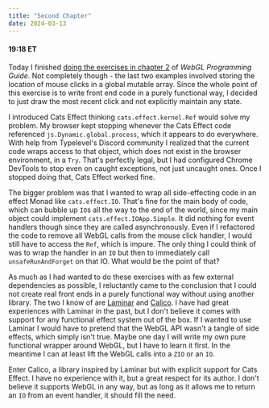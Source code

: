 ```yaml
---
title: "Second Chapter"
date: 2024-03-13
---
```

#### 19:18 ET

Today I finished [doing the exercises in chapter 2](https://github.com/tsnee/webgl-programming-guide-work/tree/main/src/main/scala/io/github/tsnee/webgl/chapter2)
of _WebGL Programming Guide_. Not completely though - the last two examples involved storing the location of mouse clicks in a
global mutable array. Since the whole point of this exercise is to write front end code in a purely functional way, I decided
to just draw the most recent click and not explicitly maintain any state.

I introduced Cats Effect thinking `cats.effect.kernel.Ref` would solve my problem. My browser kept stopping whenever the
Cats Effect code referenced `js.Dynamic.global.process`, which it appears to do everywhere. With help from Typelevel's Discord
community I realized that the current code wraps access to that object, which does not exist in the browser environment, in a
`Try`. That's perfectly legal, but I had configured Chrome DevTools to stop even on caught exceptions, not just uncaught ones.
Once I stopped doing that, Cats Effect worked fine.

The bigger problem was that I wanted to wrap all side-effecting code in an effect Monad like `cats.effect.IO`. That's fine for
the main body of code, which can bubble up `IO`s all the way to the end of the world, since my main object could implement
`cats.effect.IOApp.Simple`. It did nothing for event handlers though since they are called asynchronously. Even if I refactored
the code to remove all WebGL calls from the mouse click handler, I would still have to access the `Ref`, which is impure. The
only thing I could think of was to wrap the handler in an `IO` but then to immediately call `unsafeRunAndForget` on that IO.
What would be the point of that?

As much as I had wanted to do these exercises with as few external dependencies as possible, I reluctantly came to the
conclusion that I could not create real front ends in a purely functional way without using another library. The two I know of
are [Laminar](https://laminar.dev/) and [Calico](https://www.armanbilge.com/calico/). I have had great experiences with Laminar
in the past, but I don't believe it comes with support for any functional effect system out of the box. If I wanted to use
Laminar I would have to pretend that the WebGL API wasn't a tangle of side effects, which simply isn't true. Maybe one day I
will write my own pure functional wrapper around WebGL, but I have to learn it first. In the meantime I can at least lift the
WebGL calls into a `ZIO` or an `IO`.

Enter Calico, a library inspired by Laminar but with explicit support for Cats Effect. I have no experience with it, but a
great respect for its author. I don't believe it supports WebGL in any way, but as long as it allows me to return an `IO` from
an event handler, it should fill the need.

